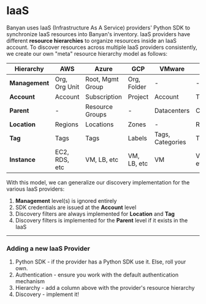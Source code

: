 # IaaS

Banyan uses IaaS (Infrastructure As A Service) providers' Python SDK to synchronize IaaS resources into Banyan's inventory. IaaS providers have different **resource hierarchies** to organize resources inside an IaaS account. To discover resources across multiple IaaS providers consistently, we create our own "meta" resource hierarchy model as follows:


| Hierarchy          	 | AWS            | Azure               | GCP           | VMware            | OCI           |
| --------- 		 	 | --- 		 	  | -----				| ---			| ------		    | ---			|
| **Management**         | Org, Org Unit  | Root, Mgmt Group    | Org, Folder   | -		            | -		        |
| **Account**            | Account        | Subscription        | Project       | Account   	    | Tenant        | 
| **Parent**             | -              | Resource Groups     | -             | Datacenters       | Containers    |
| **Location**			 | Regions		  | Locations			| Zones			| -				    | Regions		|
| **Tag**                | Tags           | Tags                | Labels        | Tags, Categories  | Tags          |
| **Instance**           | EC2, RDS, etc  | VM, LB, etc         | VM, LB, etc   | VM                | VM, DB, etc   |

With this model, we can generalize our discovery implementation for the various IaaS providers:

1. **Management** level(s) is ignored entirely
2. SDK credentials are issued at the **Account** level
3. Discovery filters are always implemented for **Location** and **Tag**
4. Discovery filters is implemented for the **Parent** level if it exists in the IaaS

---

### Adding a new IaaS Provider

1. Python SDK - if the provider has a Python SDK use it. Else, roll your own.
2. Authentication - ensure you work with the default authentication mechanism
3. Hierarchy - add a column above with the provider's resource hierarchy
4. Discovery - implement it!